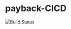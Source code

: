 # payback-CICD
[![Build Status](https://app.bitrise.io/app/7971f544-d769-4853-9927-13b77228e4d6/status.svg?token=gIYgmLWa0tNhCbFoJ6Y5xA&branch=master)](https://app.bitrise.io/app/7971f544-d769-4853-9927-13b77228e4d6)